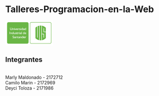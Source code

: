 # Talleres-Programacion-en-la-Web
<img src="LogoUIS.png" alt="Uis" width="30%" height="30%"/>

<h2>Integrantes</h2><br>
Marly Maldonado - 2172712<br>
Camilo Marin - 2172969<br>
Deyci Toloza - 2171986<br>
